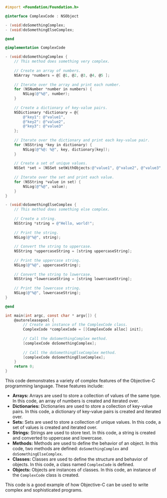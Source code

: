 ```objective-c
#import <Foundation/Foundation.h>

@interface ComplexCode : NSObject

- (void)doSomethingComplex;
- (void)doSomethingElseComplex;

@end

@implementation ComplexCode

- (void)doSomethingComplex {
    // This method does something very complex.
    
    // Create an array of numbers.
    NSArray *numbers = @[ @1, @2, @3, @4, @5 ];
    
    // Iterate over the array and print each number.
    for (NSNumber *number in numbers) {
        NSLog(@"%@", number);
    }
    
    // Create a dictionary of key-value pairs.
    NSDictionary *dictionary = @{
        @"key1": @"value1",
        @"key2": @"value2",
        @"key3": @"value3"
    };
    
    // Iterate over the dictionary and print each key-value pair.
    for (NSString *key in dictionary) {
        NSLog(@"%@: %@", key, dictionary[key]);
    }
    
    // Create a set of unique values.
    NSSet *set = [NSSet setWithObjects:@"value1", @"value2", @"value3", nil];
    
    // Iterate over the set and print each value.
    for (NSString *value in set) {
        NSLog(@"%@", value);
    }
}

- (void)doSomethingElseComplex {
    // This method does something else complex.
    
    // Create a string.
    NSString *string = @"Hello, world!";
    
    // Print the string.
    NSLog(@"%@", string);
    
    // Convert the string to uppercase.
    NSString *uppercaseString = [string uppercaseString];
    
    // Print the uppercase string.
    NSLog(@"%@", uppercaseString);
    
    // Convert the string to lowercase.
    NSString *lowercaseString = [string lowercaseString];
    
    // Print the lowercase string.
    NSLog(@"%@", lowercaseString);
}

@end

int main(int argc, const char * argv[]) {
    @autoreleasepool {
        // Create an instance of the ComplexCode class.
        ComplexCode *complexCode = [[ComplexCode alloc] init];
        
        // Call the doSomethingComplex method.
        [complexCode doSomethingComplex];
        
        // Call the doSomethingElseComplex method.
        [complexCode doSomethingElseComplex];
    }
    return 0;
}
```

This code demonstrates a variety of complex features of the Objective-C programming language. These features include:

* **Arrays:** Arrays are used to store a collection of values of the same type. In this code, an array of numbers is created and iterated over.
* **Dictionaries:** Dictionaries are used to store a collection of key-value pairs. In this code, a dictionary of key-value pairs is created and iterated over.
* **Sets:** Sets are used to store a collection of unique values. In this code, a set of values is created and iterated over.
* **Strings:** Strings are used to store text. In this code, a string is created and converted to uppercase and lowercase.
* **Methods:** Methods are used to define the behavior of an object. In this code, two methods are defined: `doSomethingComplex` and `doSomethingElseComplex`.
* **Classes:** Classes are used to define the structure and behavior of objects. In this code, a class named `ComplexCode` is defined.
* **Objects:** Objects are instances of classes. In this code, an instance of the `ComplexCode` class is created.

This code is a good example of how Objective-C can be used to write complex and sophisticated programs.